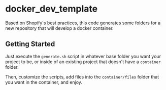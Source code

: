 # docker_dev_template
Based on Shopify's best practices, this code generates some folders for a new repository that will develop a docker container.

## Getting Started

Just execute the `generate.sh` script in whatever base folder you want your project to be, or inside of an existing project that doesn't have a `container` folder.

Then, customize the scripts, add files into the `container/files` folder that you want in the container, and enjoy.


